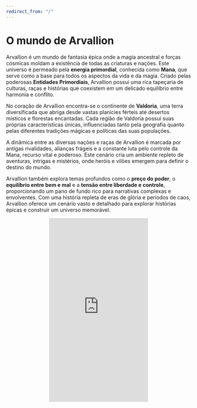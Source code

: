 ```yaml
---
redirect_from: "/"
---
```


# O mundo de Arvallion
Arvallion é um mundo de fantasia épica onde a magia ancestral e forças cósmicas moldam a existência de todas as criaturas e nações. Este universo é permeado pela **energia primordial**, conhecida como **Mana**, que serve como a base para todos os aspectos da vida e da magia. Criado pelas poderosas **Entidades Primordiais**, Arvallion possui uma rica tapeçaria de culturas, raças e histórias que coexistem em um delicado equilíbrio entre harmonia e conflito.

No coração de Arvallion encontra-se o continente de **Valdoria**, uma terra diversificada que abriga desde vastas planícies férteis até desertos místicos e florestas encantadas. Cada região de Valdoria possui suas próprias características únicas, influenciadas tanto pela geografia quanto pelas diferentes tradições mágicas e políticas das suas populações.

A dinâmica entre as diversas nações e raças de Arvallion é marcada por antigas rivalidades, alianças frágeis e a constante luta pelo controle da Mana, recurso vital e poderoso. Este cenário cria um ambiente repleto de aventuras, intrigas e mistérios, onde heróis e vilões emergem para definir o destino do mundo.

Arvallion também explora temas profundos como o **preço do poder**, o **equilíbrio entre bem e mal** e a **tensão entre liberdade e controle**, proporcionando um pano de fundo rico para narrativas complexas e envolventes. Com uma história repleta de eras de glória e períodos de caos, Arvallion oferece um cenário vasto e detalhado para explorar histórias épicas e construir um universo memorável.

<div style="display: flex; justify-content: center; width: 100%;">
  <iframe 
    src="https://www.youtube.com/embed/8IB3d10iK7c?si=V-9F4XqtpLk5wpBT" 
    title="YouTube video player" 
    frameborder="0" 
    allow="accelerometer; autoplay; clipboard-write; encrypted-media; gyroscope; picture-in-picture; web-share" 
    referrerpolicy="strict-origin-when-cross-origin" 
    allowfullscreen
    style="width: 270px; height: 500px; border: none;">
  </iframe>
</div>